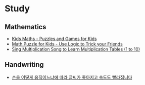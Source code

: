 # Study
## Mathematics
* [Kids Maths - Puzzles and Games for Kids](https://www.youtube.com/watch?v=luV56RfMYPU)
* [Math Puzzle for Kids - Use Logic to Trick your Friends](https://www.youtube.com/watch?v=pmQa0W_R-fc)
* [Sing Multiplication Song to Learn Multiplication Tables (1 to 10)](https://www.youtube.com/watch?v=BchpGkLvTy8)

## Handwriting
* [손을 어떻게 움직이느냐에 따라 글씨가 좋아지고 속도도 빨라집니다](https://www.youtube.com/watch?v=20zmcmdgwZA)
